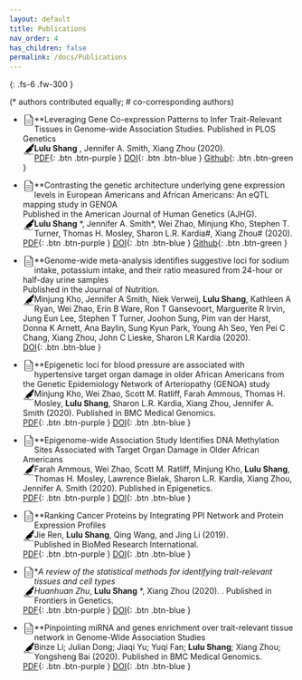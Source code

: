 ```yaml
---
layout: default
title: Publications
nav_order: 4
has_children: false
permalink: /docs/Publications
---
```


{: .fs-6 .fw-300 }


(* authors contributed equally; # co-corresponding authors)

* <img align="left" src="/images/paper_icon.png" alt="drawing" width="20"/> **Leveraging Gene Co-expression Patterns to Infer Trait-Relevant Tissues in Genome-wide Association Studies. Published in PLOS Genetics<br />
<img align="left" src="/images/pen.png" alt="drawing" width="20"/> **Lulu Shang** , Jennifer A. Smith, Xiang Zhou (2020). <br />
[PDF](https://raw.githubusercontent.com/shangll123/shangll123.github.io/master/papers/LuluShang_PlosGenetics2020.pdf){: .btn .btn-purple }
[DOI](https://journals.plos.org/plosgenetics/article?id=10.1371/journal.pgen.1008734){: .btn .btn-blue }
[Github](https://github.com/xzhoulab/CoCoNet){: .btn .btn-green }<br />

* <img align="left" src="/images/paper_icon.png" alt="drawing" width="20"/> **Contrasting the genetic architecture underlying gene expression levels in European Americans and African Americans: An eQTL mapping study in GENOA<br />
Published in the American Journal of Human Genetics (AJHG).<br />
<img align="left" src="/images/pen.png" alt="drawing" width="20"/> **Lulu Shang** \*, Jennifer A. Smith\*, Wei Zhao, Minjung Kho, Stephen T. Turner, Thomas H. Mosley, Sharon L.R. Kardia#, Xiang Zhou# (2020). <br />
[PDF](https://raw.githubusercontent.com/shangll123/shangll123.github.io/master/papers/LuluShang_AJHG2020.pdf){: .btn .btn-purple }
[DOI](https://www.sciencedirect.com/science/article/pii/S0002929720300781?via%3Dihub){: .btn .btn-blue }
[Github](https://github.com/shangll123/GENOA_eQTL){: .btn .btn-green }<br />

* <img align="left" src="/images/paper_icon.png" alt="drawing" width="20"/> **Genome-wide meta-analysis identifies suggestive loci for sodium intake, potassium intake, and their ratio measured from 24-hour or half-day urine samples<br />
Published in the Journal of Nutrition.<br />
<img align="left" src="/images/pen.png" alt="drawing" width="20"/> Minjung Kho, Jennifer A Smith, Niek Verweij, **Lulu Shang**, Kathleen A Ryan, Wei Zhao, Erin B Ware, Ron T Gansevoort, Marguerite R Irvin, Jung Eun Lee, Stephen T Turner, Joohon Sung, Pim van der Harst, Donna K Arnett, Ana Baylin, Sung Kyun Park, Young Ah Seo, Yen Pei C Chang, Xiang Zhou, John C Lieske, Sharon LR Kardia (2020). <br />
[DOI](https://academic.oup.com/jn/article-abstract/150/10/2635/5896940?redirectedFrom=fulltext){: .btn .btn-blue }<br />

*	<img align="left" src="/images/paper_icon.png" alt="drawing" width="20"/> **Epigenetic loci for blood pressure are associated with hypertensive target organ damage in older African Americans from the Genetic Epidemiology Network of Arteriopathy (GENOA) study<br />
<img align="left" src="/images/pen.png" alt="drawing" width="20"/>	Minjung Kho, Wei Zhao, Scott M. Ratliff, Farah Ammous, Thomas H. Mosley, **Lulu Shang**, Sharon L.R. Kardia, Xiang Zhou, Jennifer A. Smith (2020). Published in BMC Medical Genomics.<br />
[PDF](https://raw.githubusercontent.com/shangll123/shangll123.github.io/master/papers/MJ_BMC2020.pdf){: .btn .btn-purple }
[DOI](https://bmcmedgenomics.biomedcentral.com/articles/10.1186/s12920-020-00791-0){: .btn .btn-blue }<br />

*	<img align="left" src="/images/paper_icon.png" alt="drawing" width="20"/> **Epigenome-wide Association Study Identifies DNA Methylation Sites Associated with Target Organ Damage in Older African Americans <br />
<img align="left" src="/images/pen.png" alt="drawing" width="20"/> Farah Ammous, Wei Zhao, Scott M. Ratliff, Minjung Kho, **Lulu Shang**, Thomas H. Mosley, Lawrence Bielak, Sharon L.R. Kardia, Xiang Zhou, Jennifer A. Smith (2020).  Published in Epigenetics.<br />
[PDF](https://raw.githubusercontent.com/shangll123/shangll123.github.io/master/papers/FarahAmmous_Epigenetics2020.pdf){: .btn .btn-purple }
[DOI](https://www.tandfonline.com/doi/full/10.1080/15592294.2020.1827717){: .btn .btn-blue }<br />

*	<img align="left" src="/images/paper_icon.png" alt="drawing" width="20"/> **Ranking Cancer Proteins by Integrating PPI Network and Protein Expression Profiles <br />
<img align="left" src="/images/pen.png" alt="drawing" width="20"/> Jie Ren, **Lulu Shang**, Qing Wang, and Jing Li (2019). <br />
Published in BioMed Research International.<br />
[PDF](https://raw.githubusercontent.com/shangll123/shangll123.github.io/master/papers/Ren_BRI2019.pdf){: .btn .btn-purple }
[DOI](https://www.hindawi.com/journals/bmri/2019/3907195/){: .btn .btn-blue }<br />

*	<img align="left" src="/images/paper_icon.png" alt="drawing" width="20"/> **A review of the statistical methods for identifying trait-relevant tissues and cell types <br />
<img align="left" src="/images/pen.png" alt="drawing" width="20"/> Huanhuan Zhu*, **Lulu Shang** \*, Xiang Zhou (2020). . Published in Frontiers in Genetics.<br />
[PDF](https://raw.githubusercontent.com/shangll123/shangll123.github.io/master/papers/HuanhuanZhu_Frontiers2021.pdf){: .btn .btn-purple }
[DOI](https://www.frontiersin.org/articles/10.3389/fgene.2020.587887/full){: .btn .btn-blue }<br />

*	<img align="left" src="/images/paper_icon.png" alt="drawing" width="20"/> **Pinpointing miRNA and genes enrichment over trait-relevant tissue network in Genome-Wide Association Studies<br />
<img align="left" src="/images/pen.png" alt="drawing" width="20"/>	Binze Li; Julian Dong; Jiaqi Yu; Yuqi Fan; **Lulu Shang**; Xiang Zhou; Yongsheng Bai  (2020).  Published in BMC Medical Genomics.<br />
[PDF](https://raw.githubusercontent.com/shangll123/shangll123.github.io/master/papers/Li_BMC2020.pdf){: .btn .btn-purple }
[DOI](https://link.springer.com/article/10.1186/s12920-020-00830-w){: .btn .btn-blue }<br />



